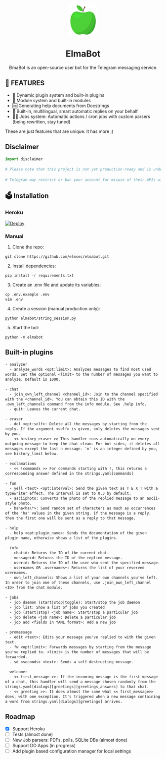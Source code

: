 <p align="center">
  <img width="100" height="100" src="https://github.com/elmsec/elmabot/raw/main/logo.png">
</p>

<h1 align="center">ElmaBot</h1>
<p align="center">
  ElmaBot is an open-source user bot for the Telegram messaging service.
</p>

## 🎁 FEATURES

- 🔌 Dynamic plugin system and built-in plugins
- 🧩 Module system and built-in modules
- 🆘 Generating help documents from Docstrings
- 👋 Built-in, multilingual, smart automatic replies on your behalf
- 🧑‍🏭 Jobs system: Automatic actions / cron jobs with custom parsers (being rewritten, stay tuned)

These are just features that are unique. It has more ;)

## Disclaimer

```python
import disclaimer

# Please note that this project is not yet production-ready and is under heavy development. It still works well but be careful. It's your responsibility to use this software.

# Telegram may restrict or ban your account for misuse of their APIs with this software. I'm not responsible for any damage this software may cause. It's your responsibility. Avoid excessive use. Never come here to say "Telegram banned my account!". Don't use this software for spam purposes, otherwise your Telegram account will most likely be banned.
```

## 🗳 Installation

### Heroku

[![Deploy](https://www.herokucdn.com/deploy/button.svg)](https://heroku.com/deploy?template=https://github.com/elmsec/elmabot)

### Manual

1. Clone the repo:

```
git clone https://github.com/elmsec/elmabot.git
```

2. Install dependencies:

```
pip install -r requirements.txt
```

3. Create an .env file and update its variables:

```
cp .env.example .env
vim .env
```

4. Create a session (manual production only):

```
python elmabot/string_session.py
```

5. Start the bot:

```
python -m elmabot
```

## Built-in plugins

```
- analyzer
  - analyze_words <opt:limit>: Analyzes messages to find most used words. Set the optional <limit> to the number of messages you want to analyze. Default is 1000.

- chat
  - join_own_left_channel <channel_id>: Join to the channel specified with the <channel_id>. You can obtain this ID with the .own_left_channels command from the info module. See .help info.
  - quit: Leaves the current chat.

- eraser
  - del <opt:self>: Delete all the messages by starting from the reply. If the argument <self> is given, only deletes the messages sent by you.
  - << history_eraser >> This handler runs automatically on every outgoing message to keep the chat clean. For bot sides, it deletes all messages except the last n message. 'n' is an integer defined by you, see history_limit below.

- exclamations
  - << !commands >> For commands starting with !, this returns a corresponding answer defined in the strings.yaml[commands]

- fun
  - yell <text> <opt:interval>: Send the given text as T E X T with a typewriter effect. The interval is set to 0.3 by default.
  - asciiphoto: Converts the photo of the replied message to an ascii-style photo.
  - haha<ha\*>: Send random set of characters as much as occurrences of the 'ha' values in the given string. If the message is a reply, then the first one will be sent as a reply to that message.

- help
  - help <opt:plugin_name>: Sends the documentation of the given plugin name, otherwise shows a list of the plugins.

- info
  - chatid: Returns the ID of the current chat.
  - messageid: Returns the ID of the replied message.
  - userid: Returns the ID of the user who sent the specified message.
  - usernames OR .usernames+: Returns the list of your reserved usernames.
  - own_left_channels: Shows a list of your own channels you've left. In order to join one of these channels, use .join_own_left_channel <ID> from the chat module.

- jobs
  - job daemon (start|stop|toggle): Start/stop the job daemon
  - job list: Show a list of jobs you created
  - job (start|stop) <job name>: Start/stop a particular job
  - job delete <job name>: Delete a particular job
  - job add <fields in YAML format>: Add a new job

- promessage
  - edit <text>: Edits your message you've replied to with the given text.
  - fw <opt:limit>: Forwards messages by starting from the message you've replied to. <limit> is the number of messages that will be forwarded.
  - sd <seconds> <text>: Sends a self-destructing message.

- welcomer
  - << first_message >>: If the incoming message is the first message of a chat, this handler will send a message chosen randomly from the strings.yaml[dialogs][greetings][greetings_answers] to that chat.
  - << greeting >>: It does almost the same what << first_message>> does, with one exception. It's triggered when a new message containing a word from strings.yaml[dialogs][greetings] arrives.
```

## Roadmap

- [x] Support Heroku
- [ ] Tests (almost done)
- [ ] New Job parsers: PDFs, polls, SQLite DBs (almost done)
- [ ] Support DO Apps (in progress)
- [ ] Add plugin based configuration manager for local settings

